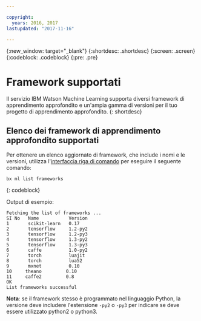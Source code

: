 ```yaml
---

copyright:
  years: 2016, 2017
lastupdated: "2017-11-16"

---
```

{:new_window: target="_blank"}
{:shortdesc: .shortdesc}
{:screen: .screen}
{:codeblock: .codeblock}
{:pre: .pre}

# Framework supportati

Il servizio IBM Watson Machine Learning supporta diversi framework di apprendimento approfondito e un'ampia gamma di versioni per il tuo progetto di apprendimento approfondito.
{: shortdesc}

## Elenco dei framework di apprendimento approfondito supportati

Per ottenere un elenco aggiornato di framework, che include i nomi e le versioni, utilizza l'[interfaccia riga di comando](ml_dlaas_environment.html) per eseguire il seguente comando:

```
bx ml list frameworks
```
{: codeblock}

Output di
esempio:

```
Fetching the list of frameworks ...
SI No   Name           Version
1       scikit-learn   0.17
2       tensorflow     1.2-py2
3       tensorflow     1.2-py3
4       tensorflow     1.3-py2
5       tensorflow     1.3-py3
6       caffe          1.0-py2
7       torch          luajit
8       torch          lua52
9       mxnet          0.10
10     theano         0.10
11     caffe2         0.8
OK
List frameworks successful
```

**Nota**: se il framework stesso è programmato nel linguaggio Python, la versione deve includere l'estensione `-py2` o `-py3` per indicare se deve essere utilizzato python2 o python3.

<!-- Models trained using the following frameworks can be additionally be deployed (deployment support for other frameworks will be added):-->

<!-- * Tensorflow (with Keras 2) versions **1.2-py3**
-->
